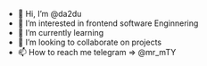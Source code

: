 - 👋 Hi, I’m @da2du
- 👀 I’m interested in  frontend software Enginnering
- 🌱 I’m currently learning 
- 💞️ I’m looking to collaborate on projects
- 📫 How to reach me telegram => @mr_mTY

<!---
da2du/da2du is a ✨ special ✨ repository because its `README.md` (this file) appears on your GitHub profile.
You can click the Preview link to take a look at your changes.
--->
